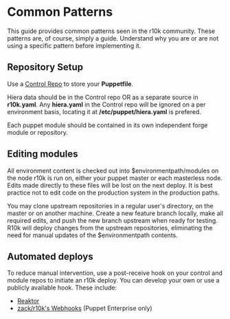 Common Patterns
===============

This guide provides common patterns seen in the r10k community. These patterns
are, of course, simply a guide. Understand why you are or are not using a
specific pattern before implementing it.

Repository Setup
----------------

Use a [Control Repo](http://www.jeffmalnick.com/blog/2014/05/16/r10k-control-repos/)
to store your **Puppetfile**.

Hiera data should be in the Control repo OR as a separate source in
**r10k.yaml**. Any **hiera.yaml** in the Control repo will be ignored on a per
environment basis, locating it at **/etc/puppet/hiera.yaml** is prefered.

Each puppet module should be contained in its own independent forge module or
repository.

Editing modules
---------------

All environment content is checked out into $environmentpath/modules on the
node r10k is run on, either your puppet master or each masterless node. Edits
made directly to these files will be lost on the next deploy. It is best
practice not to edit code on the production system in the production paths.

You may clone upstream repositories in a regular user's directory, on the master
or on another machine. Create a new feature branch locally, make all required
edits, and push the new branch upstream when ready for testing. R10k will
deploy changes from the upstream repositories, eliminating the need for manual
updates of the $environmentpath contents.

Automated deploys
-----------------

To reduce manual intervention, use a post-receive hook on your control and
module repos to initiate an r10k deploy. You can develop your own or use a
publicly available hook. These include:

* [Reaktor](https://github.com/pzim/reaktor)
* [zack/r10k's Webhooks](https://forge.puppetlabs.com/zack/r10k#webhook-support)
(Puppet Enterprise only)
